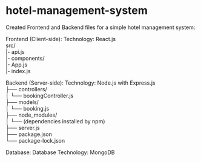 # hotel-management-system
Created Frontend and Backend files for a simple hotel management system:

Frontend (Client-side):
Technology: React.js <br>
src/<br>
  |- api.js<br>
  |- components/<br>
  |- App.js<br>
  |- index.js<br>

Backend (Server-side):
Technology: Node.js with Express.js<br>
├── controllers/<br>
│   └── bookingController.js<br>
├── models/<br>
│   └── booking.js<br>
├── node_modules/<br>
│   └── (dependencies installed by npm)<br>
├── server.js<br>
├── package.json<br>
└── package-lock.json<br>

Database:
Database Technology: MongoDB


